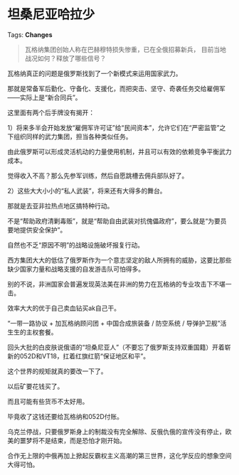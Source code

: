 # 坦桑尼亚哈拉少

Tags: **Changes**

> 瓦格纳集团创始人称在巴赫穆特损失惨重，已在全俄招募新兵， 目前当地战况如何？释放了哪些信号？



瓦格纳真正的问题是俄罗斯找到了一个新模式来运用国家武力。

那就是常备军后勤化、守备化、支援化，而把突击、坚守、奇袭任务交给雇佣军——实际上是“新合同兵”。

这里面有两个后手牌没有揭开：

1）将来多半会开始发放“雇佣军许可证”给“民间资本”，允许它们在“严密监管”之下组织同样的武力集团，担当各种类似任务。

由此俄罗斯可以形成灵活机动的力量使用机制，并且可以有效的依赖竞争平衡武力成本。

觉得收入不高？那么先参军训练，然后自愿跳槽去佣兵部队好了。

2）这些大大小小的“私人武装”，将来还有大得多的舞台。

那就是去亚非拉热点地区搞特种行动。

不是“帮助政府清剿毒贩”，就是“帮助自由武装对抗傀儡政府”，要么就是“为要员要地提供安全保护”。

自然也不乏“原因不明”的战略设施破坏报复行动。

西方集团大大的低估了俄罗斯作为一个意志坚定的敌人所拥有的威胁，这要比那些缺少国家力量和战略支援的自发游击队可怕得多。

别的不说，非洲国家会普遍发现英法美在非洲的势力在瓦格纳的专业攻击下不堪一击。

效率大大的优于自己卖血钻买ak自己干。

“一带一路协议 + 加瓦格纳顾问团 + 中国合成旅装备 / 防空系统 / 导弹护卫舰”活生生的主权套餐。

回头大批的白皮肤说俄语的“坦桑尼亚人”（不要忘了俄罗斯支持双重国籍）开着崭新的052D和VT18，扛着红旗红箭“保证地区和平”。

这个世界的规矩就真的要改一下了。

以后矿要花钱买了。

而且可能有些货币不太好用。

毕竟收了这钱还要给瓦格纳和052D付账。

  


乌克兰停战，只要俄罗斯身上的制裁没有完全解除、反俄仇俄的宣传没有停止，欧美的噩梦将不是结束，而是恐怕才刚开始。

合作无上限的中俄再加上掀起反霸权主义高潮的第三世界，这化学反应的想象空间大得可怕。



